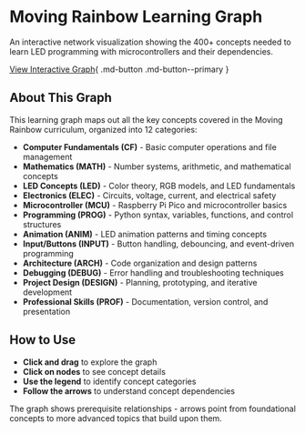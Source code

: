 # Moving Rainbow Learning Graph

An interactive network visualization showing the 400+ concepts needed to learn LED programming with microcontrollers and their dependencies.

[View Interactive Graph](./graph-viewer.html){ .md-button .md-button--primary }

## About This Graph

This learning graph maps out all the key concepts covered in the Moving Rainbow curriculum, organized into 12 categories:

- **Computer Fundamentals (CF)** - Basic computer operations and file management
- **Mathematics (MATH)** - Number systems, arithmetic, and mathematical concepts
- **LED Concepts (LED)** - Color theory, RGB models, and LED fundamentals
- **Electronics (ELEC)** - Circuits, voltage, current, and electrical safety
- **Microcontroller (MCU)** - Raspberry Pi Pico and microcontroller basics
- **Programming (PROG)** - Python syntax, variables, functions, and control structures
- **Animation (ANIM)** - LED animation patterns and timing concepts
- **Input/Buttons (INPUT)** - Button handling, debouncing, and event-driven programming
- **Architecture (ARCH)** - Code organization and design patterns
- **Debugging (DEBUG)** - Error handling and troubleshooting techniques
- **Project Design (DESIGN)** - Planning, prototyping, and iterative development
- **Professional Skills (PROF)** - Documentation, version control, and presentation

## How to Use

- **Click and drag** to explore the graph
- **Click on nodes** to see concept details
- **Use the legend** to identify concept categories
- **Follow the arrows** to understand concept dependencies

The graph shows prerequisite relationships - arrows point from foundational concepts to more advanced topics that build upon them.